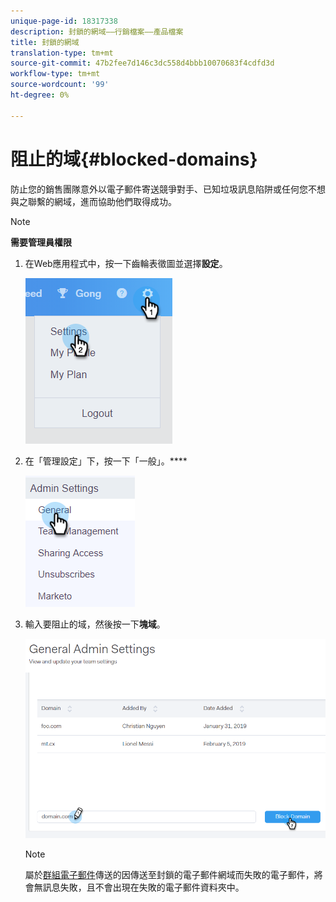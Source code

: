 ```yaml
---
unique-page-id: 18317338
description: 封鎖的網域——行銷檔案——產品檔案
title: 封鎖的網域
translation-type: tm+mt
source-git-commit: 47b2fee7d146c3dc558d4bbb10070683f4cdfd3d
workflow-type: tm+mt
source-wordcount: '99'
ht-degree: 0%

---
```



# 阻止的域{#blocked-domains}

防止您的銷售團隊意外以電子郵件寄送競爭對手、已知垃圾訊息陷阱或任何您不想與之聯繫的網域，進而協助他們取得成功。

>[!NOTE]
>
>**需要管理員權限**

1. 在Web應用程式中，按一下齒輪表徵圖並選擇&#x200B;**設定**。

   ![](assets/one-3.png)

1. 在「管理設定」下，按一下「一般」。****

   ![](assets/two-3.png)

1. 輸入要阻止的域，然後按一下&#x200B;**塊域**。

   ![](assets/three-3.png)

   >[!NOTE]
   >
   >屬於[群組電子郵件](http://docs.marketo.com/x/KAQ6Ag)傳送的因傳送至封鎖的電子郵件網域而失敗的電子郵件，將會無訊息失敗，且不會出現在失敗的電子郵件資料夾中。

